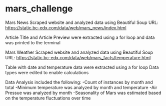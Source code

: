 # mars_challenge

Mars News
Scraped website and analyzed data using Beautiful Soup
URL: https://static.bc-edx.com/data/web/mars_news/index.html

Article Title and Article Preview were extracted using a for loop and data was printed to the terminal

Mars Weather
Scraped website and analyzed data using Beautiful Soup
URL: https://static.bc-edx.com/data/web/mars_facts/temperature.html

Table with date and temperature data were extracted using a for loop
Data types were edited to enable calculations

Data Analysis included the following:
-Count of instances by month and total
-Minimum temperature was analyzed by month and temperature
-Air Pressue was analyzed by month
-Seasonality of Mars was estimated based on the temperature fluctuations over time
